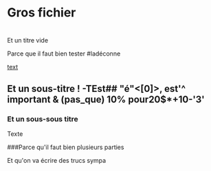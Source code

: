 # Gros fichier

<!--MARKDOWN_INDEX_BEGIN-->
<!--MARKDOWN_INDEX_END-->

# 

Et un titre vide

Parce que il faut bien tester #ladéconne

[text](#et-un-sous-titre---test-"é"0-est-important--pasque-10-pour2010-3)

## Et un sous-titre ! -TEst## "é"<[0]>, est'^ important & (pas_que) 10% pour20$*+10-'3'

### Et un sous-sous titre

Texte

###Parce qu'il faut bien plusieurs parties

Et qu'on va écrire des trucs sympa
